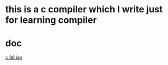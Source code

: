 # this is a c compiler which I write just for learning compiler

# doc
[c 89 iso](https://www.open-std.org/jtc1/sc22/wg14/www/docs/n2310.pdf)
